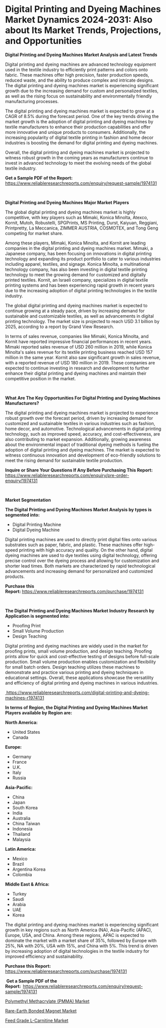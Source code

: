 <p><h1>Digital Printing and Dyeing Machines Market Dynamics 2024-2031: Also about Its Market Trends, Projections, and Opportunities</h1></p><p><strong>Digital Printing and Dyeing Machines Market Analysis and Latest Trends</strong></p>
<p><p>Digital printing and dyeing machines are advanced technology equipment used in the textile industry to efficiently print patterns and colors onto fabric. These machines offer high precision, faster production speeds, reduced waste, and the ability to produce complex and intricate designs. The digital printing and dyeing machines market is experiencing significant growth due to the increasing demand for custom and personalized textiles, as well as the rising focus on sustainability and environmentally friendly manufacturing processes.</p><p>The digital printing and dyeing machines market is expected to grow at a CAGR of 8.5% during the forecast period. One of the key trends driving the market growth is the adoption of digital printing and dyeing machines by textile manufacturers to enhance their production capabilities and offer more innovative and unique products to consumers. Additionally, the increasing popularity of digital textile printing in fashion and home decor industries is boosting the demand for digital printing and dyeing machines.</p><p>Overall, the digital printing and dyeing machines market is projected to witness robust growth in the coming years as manufacturers continue to invest in advanced technology to meet the evolving needs of the global textile industry.</p></p>
<p><strong>Get a Sample PDF of the Report:&nbsp;</strong> <a href="https://www.reliableresearchreports.com/enquiry/request-sample/1974131">https://www.reliableresearchreports.com/enquiry/request-sample/1974131</a></p>
<p>&nbsp;</p>
<p><strong>Digital Printing and Dyeing Machines Major Market Players</strong></p>
<p><p>The global digital printing and dyeing machines market is highly competitive, with key players such as Mimaki, Konica Minolta, Atexco, Kornit, Mutoh, Robustelli, SPGPrints, MS Printing, Durst, Kaiyuan, Reggiani, Printpretty, La Meccanica, ZIMMER AUSTRIA, COSMOTEX, and Tong Geng competing for market share.</p><p>Among these players, Mimaki, Konica Minolta, and Kornit are leading companies in the digital printing and dyeing machines market. Mimaki, a Japanese company, has been focusing on innovations in digital printing technology and expanding its product portfolio to cater to various industries including apparel, textiles, and signage. Konica Minolta, a multinational technology company, has also been investing in digital textile printing technology to meet the growing demand for customized and digitally printed textiles. Kornit, an Israeli company, specializes in digital textile printing systems and has been experiencing rapid growth in recent years due to the increasing adoption of digital printing technologies in the textile industry.</p><p>The global digital printing and dyeing machines market is expected to continue growing at a steady pace, driven by increasing demand for sustainable and customizable textiles, as well as advancements in digital printing technology. The market size is projected to reach USD 3.1 billion by 2025, according to a report by Grand View Research.</p><p>In terms of sales revenue, companies like Mimaki, Konica Minolta, and Kornit have reported impressive financial performances in recent years. Mimaki reported sales revenue of USD 260 million in 2019, while Konica Minolta's sales revenue for its textile printing business reached USD 157 million in the same year. Kornit also saw significant growth in sales revenue, with a reported revenue of USD 180 million in 2019. These companies are expected to continue investing in research and development to further enhance their digital printing and dyeing machines and maintain their competitive position in the market.</p></p>
<p>&nbsp;</p>
<p><strong>What Are The Key Opportunities For Digital Printing and Dyeing Machines Manufacturers?</strong></p>
<p><p>The digital printing and dyeing machines market is projected to experience robust growth over the forecast period, driven by increasing demand for customized and sustainable textiles in various industries such as fashion, home decor, and automotive. Technological advancements in digital printing technology, such as improved speed, accuracy, and cost-effectiveness, are also contributing to market expansion. Additionally, growing awareness about the environmental impact of traditional dyeing methods is fueling the adoption of digital printing and dyeing machines. The market is expected to witness continuous innovation and development of eco-friendly solutions to meet the rising demand for sustainable textile production.</p></p>
<p><strong>Inquire or Share Your Questions If Any Before Purchasing This Report:</strong> <a href="https://www.reliableresearchreports.com/enquiry/pre-order-enquiry/1974131">https://www.reliableresearchreports.com/enquiry/pre-order-enquiry/1974131</a></p>
<p>&nbsp;</p>
<p><strong>Market Segmentation</strong></p>
<p><strong>The Digital Printing and Dyeing Machines Market Analysis by types is segmented into:</strong></p>
<p><ul><li>Digital Printing Machine</li><li>Digital Dyeing Machine</li></ul></p>
<p><p>Digital printing machines are used to directly print digital files onto various substrates such as paper, fabric, and plastic. These machines offer high-speed printing with high accuracy and quality. On the other hand, digital dyeing machines are used to dye textiles using digital technology, offering precise control over the dyeing process and allowing for customization and shorter lead times. Both markets are characterized by rapid technological advancements and increasing demand for personalized and customized products.</p></p>
<p><strong>Purchase this Report:&nbsp;</strong><a href="https://www.reliableresearchreports.com/purchase/1974131">https://www.reliableresearchreports.com/purchase/1974131</a></p>
<p>&nbsp;</p>
<p><strong>The Digital Printing and Dyeing Machines Market Industry Research by Application is segmented into:</strong></p>
<p><ul><li>Proofing Print</li><li>Small Volume Production</li><li>Design Teaching</li></ul></p>
<p><p>Digital printing and dyeing machines are widely used in the market for proofing prints, small volume production, and design teaching. Proofing prints allow for quick and cost-effective testing of designs before full-scale production. Small volume production enables customization and flexibility for small batch orders. Design teaching utilizes these machines to demonstrate and practice various printing and dyeing techniques in educational settings. Overall, these applications showcase the versatility and efficiency of digital printing and dyeing machines in various industries.</p></p>
<p><a href="https://www.reliableresearchreports.com/digital-printing-and-dyeing-machines-r1974131">&nbsp;https://www.reliableresearchreports.com/digital-printing-and-dyeing-machines-r1974131</a></p>
<p><strong>In terms of Region, the Digital Printing and Dyeing Machines Market Players available by Region are:</strong></p>
<p>
    <p> <strong> North America: </strong>
        <ul>
            <li>United States</li>
            <li>Canada</li>
        </ul>
        </p> 
    <p> <strong> Europe: </strong>
        <ul>
            <li>Germany</li>
            <li>France</li>
            <li>U.K.</li>
            <li>Italy</li>
            <li>Russia</li>
        </ul>
        </p> 
    <p> <strong> Asia-Pacific: </strong>
        <ul>
            <li>China</li>
            <li>Japan</li>
            <li>South Korea</li>
            <li>India</li>
            <li>Australia</li>
            <li>China Taiwan</li>
            <li>Indonesia</li>
            <li>Thailand</li>
            <li>Malaysia</li>
        </ul>
        </p> 
    <p> <strong> Latin America: </strong>
        <ul>
            <li>Mexico</li>
            <li>Brazil</li>
            <li>Argentina Korea</li>
            <li>Colombia</li>
        </ul>
        </p> 
    <p> <strong> Middle East & Africa: </strong>
        <ul>
            <li>Turkey</li>
            <li>Saudi</li>
            <li>Arabia</li>
            <li>UAE</li>
            <li>Korea</li>
        </ul>
    </p>
    </p>
<p><p>The digital printing and dyeing machines market is experiencing significant growth in key regions such as North America (NA), Asia-Pacific (APAC), Europe, USA, and China. Among these regions, APAC is expected to dominate the market with a market share of 35%, followed by Europe with 25%, NA with 20%, USA with 15%, and China with 5%. This trend is driven by increasing adoption of digital technologies in the textile industry for improved efficiency and sustainability.</p></p>
<p><strong>Purchase this Report: </strong><a href="https://www.reliableresearchreports.com/purchase/1974131">https://www.reliableresearchreports.com/purchase/1974131</a></p>
<p>&nbsp;<strong>Get a Sample PDF of the Report:&nbsp;&nbsp;</strong><a href="https://www.reliableresearchreports.com/enquiry/request-sample/1974131">https://www.reliableresearchreports.com/enquiry/request-sample/1974131</a></p>
<p><strong></strong></p>
<p><p><a href="https://www.linkedin.com/pulse/polymethyl-methacrylate-pmma-market-insight-trends-growth-bbzde?trackingId=vA67QGgb17r8lgPBIWiPFA%3D%3D">Polymethyl Methacrylate (PMMA) Market</a></p><p><a href="https://www.linkedin.com/pulse/rare-earth-bonded-magnet-market-size-reveals-best-marketing-fl9ne?trackingId=qwqf2i7sJV7maOWCw03RHQ%3D%3D">Rare-Earth Bonded Magnet Market</a></p><p><a href="https://www.linkedin.com/pulse/feed-grade-l-carnitine-market-key-successful-business-strategy-27p7e?trackingId=WIMhPgsP3BJeH0GbQmRT%2FQ%3D%3D">Feed Grade L-Carnitine Market</a></p></p>